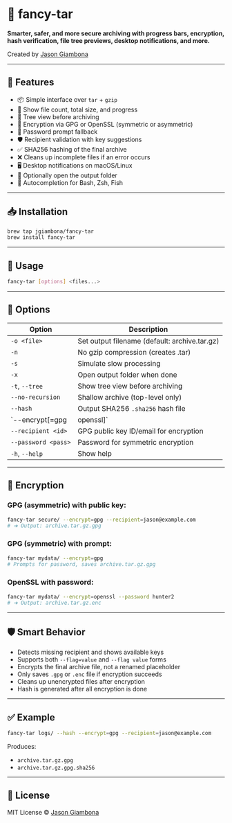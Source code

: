 # 🎁 fancy-tar

**Smarter, safer, and more secure archiving with progress bars, encryption, hash verification, file tree previews, desktop notifications, and more.**

Created by [Jason Giambona](https://github.com/jgiambona)

---

## 🚀 Features

- 📦 Simple interface over `tar` + `gzip`
- 🧾 Show file count, total size, and progress
- 🌳 Tree view before archiving
- 🔐 Encryption via GPG or OpenSSL (symmetric or asymmetric)
- 🔑 Password prompt fallback
- 🛡️ Recipient validation with key suggestions
- ✅ SHA256 hashing of the final archive
- ❌ Cleans up incomplete files if an error occurs
- 🖥️ Desktop notifications on macOS/Linux
- 📂 Optionally open the output folder
- 🐚 Autocompletion for Bash, Zsh, Fish

---

## 📥 Installation

```bash
brew tap jgiambona/fancy-tar
brew install fancy-tar
```

---

## 🧠 Usage

```bash
fancy-tar [options] <files...>
```

---

## 🧰 Options

| Option                    | Description                                                               |
|---------------------------|---------------------------------------------------------------------------|
| `-o <file>`               | Set output filename (default: archive.tar.gz)                             |
| `-n`                      | No gzip compression (creates .tar)                                        |
| `-s`                      | Simulate slow processing                                                  |
| `-x`                      | Open output folder when done                                              |
| `-t`, `--tree`            | Show tree view before archiving                                           |
| `--no-recursion`          | Shallow archive (top-level only)                                          |
| `--hash`                  | Output SHA256 `.sha256` hash file                                         |
| `--encrypt[=gpg|openssl]` | Encrypt using GPG (default) or OpenSSL                                    |
| `--recipient <id>`        | GPG public key ID/email for encryption                                    |
| `--password <pass>`       | Password for symmetric encryption                                         |
| `-h`, `--help`            | Show help                                                                 |

---

## 🔐 Encryption

### GPG (asymmetric) with public key:
```bash
fancy-tar secure/ --encrypt=gpg --recipient=jason@example.com
# ➜ Output: archive.tar.gz.gpg
```

### GPG (symmetric) with prompt:
```bash
fancy-tar mydata/ --encrypt=gpg
# Prompts for password, saves archive.tar.gz.gpg
```

### OpenSSL with password:
```bash
fancy-tar mydata/ --encrypt=openssl --password hunter2
# ➜ Output: archive.tar.gz.enc
```

---

## 🛡️ Smart Behavior

- Detects missing recipient and shows available keys
- Supports both `--flag=value` and `--flag value` forms
- Encrypts the final archive file, not a renamed placeholder
- Only saves `.gpg` or `.enc` file if encryption succeeds
- Cleans up unencrypted files after encryption
- Hash is generated after all encryption is done

---

## ✅ Example

```bash
fancy-tar logs/ --hash --encrypt=gpg --recipient=jason@example.com
```

Produces:
- `archive.tar.gz.gpg`
- `archive.tar.gz.gpg.sha256`

---

## 📜 License

MIT License © [Jason Giambona](https://github.com/jgiambona)
